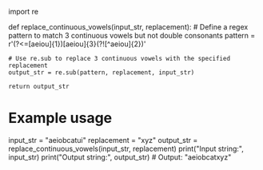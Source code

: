 import re

def replace_continuous_vowels(input_str, replacement):
    # Define a regex pattern to match 3 continuous vowels but not double consonants
    pattern = r'(?<=[aeiou]{1})[aeiou]{3}(?![^aeiou]{2})'
    
    # Use re.sub to replace 3 continuous vowels with the specified replacement
    output_str = re.sub(pattern, replacement, input_str)
    
    return output_str

# Example usage
input_str = "aeiobcatui"
replacement = "xyz"
output_str = replace_continuous_vowels(input_str, replacement)
print("Input string:", input_str)
print("Output string:", output_str)  # Output: "aeiobcatxyz"
